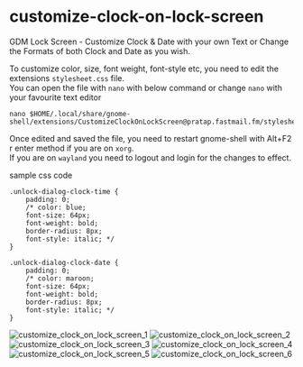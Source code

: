# customize-clock-on-lock-screen
GDM Lock Screen - Customize Clock & Date with your own Text or Change the Formats of both Clock and Date as you wish.

To customize color, size, font weight, font-style etc, you need to edit the extensions `stylesheet.css` file.  
You can open the file with `nano` with below command or change `nano` with your favourite text editor
````
nano $HOME/.local/share/gnome-shell/extensions/CustomizeClockOnLockScreen@pratap.fastmail.fm/stylesheet.css
````
Once edited and saved the file, you need to restart gnome-shell with Alt+F2 r enter method if you are on `xorg`.  
If you are on `wayland` you need to logout and login for the changes to effect.

sample css code
````
.unlock-dialog-clock-time {
    padding: 0;
    /* color: blue;
    font-size: 64px;
    font-weight: bold;
    border-radius: 8px;
    font-style: italic; */
}

.unlock-dialog-clock-date {
    padding: 0;
    /* color: maroon;
    font-size: 64px;
    font-weight: bold;
    border-radius: 8px;
    font-style: italic; */
}
````
![customize_clock_on_lock_screen_1](https://user-images.githubusercontent.com/40719899/230715451-8a0fdf1c-0dce-4216-923d-c7259d1c1444.png)
![customize_clock_on_lock_screen_2](https://user-images.githubusercontent.com/40719899/230715452-98c0cb24-28e2-4de2-a50e-e7729a35fa80.png)
![customize_clock_on_lock_screen_3](https://user-images.githubusercontent.com/40719899/230715453-0670c04d-ea43-4e04-b276-1718747a4800.png)
![customize_clock_on_lock_screen_4](https://user-images.githubusercontent.com/40719899/230715454-86fa893f-7ae1-4a9e-bef3-3a37c18258c1.png)
![customize_clock_on_lock_screen_5](https://user-images.githubusercontent.com/40719899/230715459-241c96a2-4f65-4143-9893-f8e214b6abf2.png)
![customize_clock_on_lock_screen_6](https://user-images.githubusercontent.com/40719899/230715460-06d940fd-28ce-4c37-bcc3-01bb25c168be.png)

